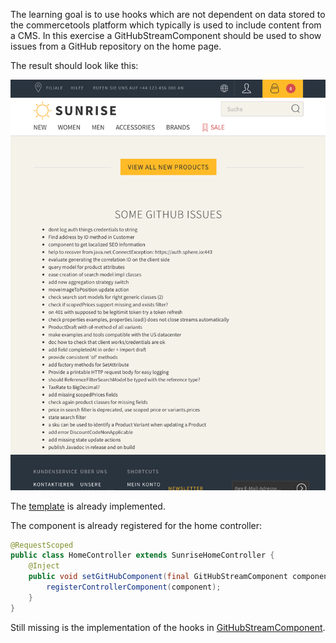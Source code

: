 The learning goal is to use hooks which are not dependent on data stored to the commercetools platform which typically is used to include content from a CMS.
In this exercise a GitHubStreamComponent should be used to show issues from a GitHub repository on the home page.

The result should look like this:

![result](GitHubStreamComponent.png "so it should look like")

The [template](../../conf/templates/components/GitHub/issues.hbs) is already implemented.

The component is already registered for the home controller:

```java
@RequestScoped
public class HomeController extends SunriseHomeController {
    @Inject
    public void setGitHubComponent(final GitHubStreamComponent component) {
        registerControllerComponent(component);
    }
}
```

Still missing is the implementation of the hooks in [GitHubStreamComponent](GitHubStreamComponent.java).